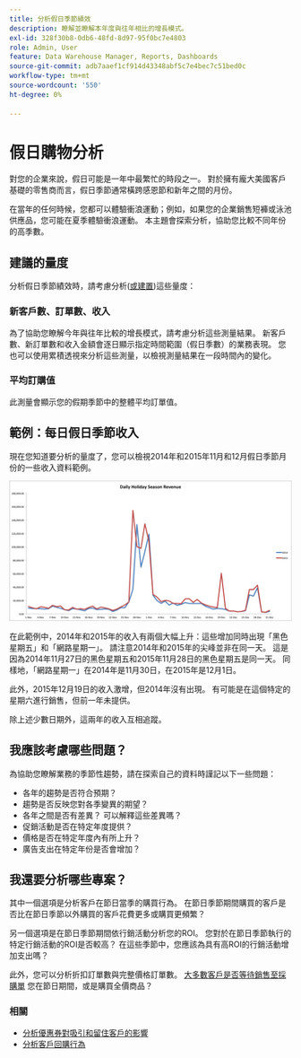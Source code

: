 ```yaml
---
title: 分析假日季節績效
description: 瞭解並瞭解本年度與往年相比的增長模式。
exl-id: 328f30b8-0db6-48fd-8d97-95f0bc7e4803
role: Admin, User
feature: Data Warehouse Manager, Reports, Dashboards
source-git-commit: adb7aaef1cf914d43348abf5c7e4bec7c51bed0c
workflow-type: tm+mt
source-wordcount: '550'
ht-degree: 0%

---
```


# 假日購物分析

對您的企業來說，假日可能是一年中最繁忙的時段之一。 對於擁有龐大美國客戶基礎的零售商而言，假日季節通常橫跨感恩節和新年之間的月份。

在當年的任何時候，您都可以體驗衝浪運動；例如，如果您的企業銷售短褲或泳池供應品，您可能在夏季體驗衝浪運動。 本主題會探索分析，協助您比較不同年份的高季數。

## 建議的量度

分析假日季節績效時，請考慮分析([或建置](../../data-user/reports/ess-manage-data-metrics.md))這些量度：

### 新客戶數、訂單數、收入

為了協助您瞭解今年與往年比較的增長模式，請考慮分析這些測量結果。 新客戶數、新訂單數和收入金額會逐日顯示指定時間範圍（假日季數）的業務表現。 您也可以使用累積透視來分析這些測量，以檢視測量結果在一段時間內的變化。

### 平均訂購值

此測量會顯示您的假期季節中的整體平均訂單值。

## 範例：每日假日季節收入

現在您知道要分析的量度了，您可以檢視2014年和2015年11月和12月假日季節月份的一些收入資料範例。

![2014及2015年每日假日季節收入](../../assets/Analyzing_holiday_season.png)

在此範例中，2014年和2015年的收入有兩個大幅上升：這些增加同時出現「黑色星期五」和「網路星期一」。 請注意2014年和2015年的尖峰並非在同一天。 這是因為2014年11月27日的黑色星期五和2015年11月28日的黑色星期五是同一天。 同樣地，「網路星期一」在2014年是11月30日，在2015年是12月1日。

此外，2015年12月19日的收入激增，但2014年沒有出現。 有可能是在這個特定的星期六進行銷售，但前一年未提供。

除上述少數日期外，這兩年的收入互相追蹤。

## 我應該考慮哪些問題？

為協助您瞭解業務的季節性趨勢，請在探索自己的資料時謹記以下一些問題：

* 各年的趨勢是否符合預期？
* 趨勢是否反映您對各季變異的期望？
* 各年之間是否有差異？ 可以解釋這些差異嗎？
* 促銷活動是否在特定年度提供？
* 價格是否在特定年度內有所上升？
* 廣告支出在特定年份是否會增加？

## 我還要分析哪些專案？

其中一個選項是分析客戶在節日當季的購買行為。 在節日季節期間購買的客戶是否比在節日季節以外購買的客戶花費更多或購買更頻繁？

另一個選項是在節日季節期間依行銷活動分析您的ROI。 您對於在節日季節執行的特定行銷活動的ROI是否較高？ 在這些季節中，您應該為具有高ROI的行銷活動增加支出嗎？

此外，您可以分析折扣訂單數與完整價格訂單數。 [大多數客戶是否等待銷售至採購單](../analysis/coupon-usage.md) 您在節日期間，或是購買全價商品？

### 相關

* [分析優惠券對吸引和留住客戶的影響](../analysis/coupon-impact.md)
* [分析客戶回購行為](../analysis/repurchase-behavior.md)
